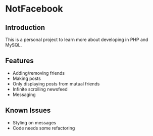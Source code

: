 # NotFacebook
## Introduction
This is a personal project to learn more about developing in PHP and MySQL.

## Features
* Adding/removing friends
* Making posts
* Only displaying posts from mutual friends
* Infinite scrolling newsfeed
* Messaging

## Known Issues
* Styling on messages
* Code needs some refactoring

